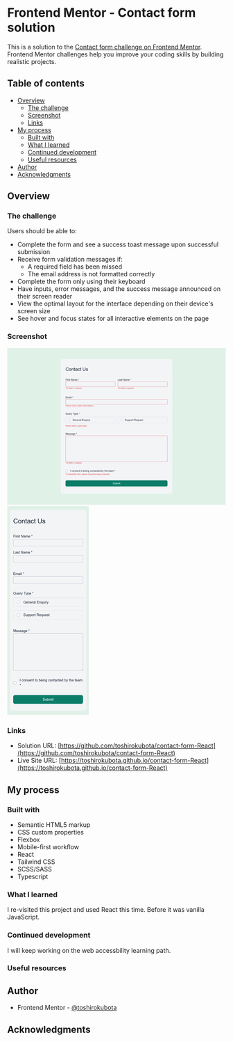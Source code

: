 # Frontend Mentor - Contact form solution

This is a solution to the [Contact form challenge on Frontend Mentor](https://www.frontendmentor.io/challenges/contact-form--G-hYlqKJj). Frontend Mentor challenges help you improve your coding skills by building realistic projects. 

## Table of contents

- [Overview](#overview)
  - [The challenge](#the-challenge)
  - [Screenshot](#screenshot)
  - [Links](#links)
- [My process](#my-process)
  - [Built with](#built-with)
  - [What I learned](#what-i-learned)
  - [Continued development](#continued-development)
  - [Useful resources](#useful-resources)
- [Author](#author)
- [Acknowledgments](#acknowledgments)

## Overview

### The challenge

Users should be able to:

- Complete the form and see a success toast message upon successful submission
- Receive form validation messages if:
  - A required field has been missed
  - The email address is not formatted correctly
- Complete the form only using their keyboard
- Have inputs, error messages, and the success message announced on their screen reader
- View the optimal layout for the interface depending on their device's screen size
- See hover and focus states for all interactive elements on the page

### Screenshot

![screenshot - Desktop version](./screenshot-Desktop.png)
![screenshot - Mobile version](./screenshot-Mobile.png)

### Links

- Solution URL: [https://github.com/toshirokubota/contact-form-React](https://github.com/toshirokubota/contact-form-React)
- Live Site URL: [https://toshirokubota.github.io/contact-form-React](https://toshirokubota.github.io/contact-form-React)

## My process

### Built with

- Semantic HTML5 markup
- CSS custom properties
- Flexbox
- Mobile-first workflow
- React
- Tailwind CSS
- SCSS/SASS
- Typescript

### What I learned

I re-visited this project and used React this time. Before it was vanilla JavaScript. 

### Continued development

I will keep working on the web accessbility learning path.

### Useful resources


## Author

- Frontend Mentor - [@toshirokubota](https://www.frontendmentor.io/profile/toshirokubota)

## Acknowledgments

